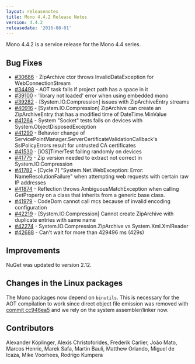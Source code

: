 ```yaml
---
layout: releasenotes
title: Mono 4.4.2 Release Notes
version: 4.4.2
releasedate: '2016-08-01'
---
```


Mono 4.4.2 is a service release for the Mono 4.4 series.

## Bug Fixes

-   [#30686](https://bugzilla.xamarin.com/show_bug.cgi?id=30686) - ZipArchive ctor throws InvalidDataException for WebConnectionStream
-   [#34498](https://bugzilla.xamarin.com/show_bug.cgi?id=34498) - AOT task fails if project path has a space in it
-   [#39100](https://bugzilla.xamarin.com/show_bug.cgi?id=39100) - 'library not loaded' error when using embedded mono
-   [#39282](https://bugzilla.xamarin.com/show_bug.cgi?id=39282) - \[System.IO.Compression\] issues with ZipArchiveEntry streams
-   [#40916](https://bugzilla.xamarin.com/show_bug.cgi?id=40916) - \[System.IO.Compression\] ZipArchive can create an ZipArchiveEntry that has a modified time of DateTime.MinValue
-   [#41264](https://bugzilla.xamarin.com/show_bug.cgi?id=41264) - System "Socket" tests fails on devices with System.ObjectDisposedException
-   [#41290](https://bugzilla.xamarin.com/show_bug.cgi?id=41290) - Behavior change of ServicePointManager.ServerCertificateValidationCallback's SslPolicyErrors result for untrusted CA certificates
-   [#41530](https://bugzilla.xamarin.com/show_bug.cgi?id=41530) - \[iOS\]TimerTest failing randomly on devices
-   [#41775](https://bugzilla.xamarin.com/show_bug.cgi?id=41775) - Zip version needed to extract not correct in System.IO.Compression
-   [#41782](https://bugzilla.xamarin.com/show_bug.cgi?id=41782) - \[Cycle 7\] "System.Net.WebException: Error: NameResolutionFailure" when attempting web requests with certain raw IP addresses
-   [#41874](https://bugzilla.xamarin.com/show_bug.cgi?id=41874) - Reflection throws AmbiguousMatchException when calling GetProperty on a class that inherits from a generic base class.
-   [#41979](https://bugzilla.xamarin.com/show_bug.cgi?id=41979) - CodeDom cannot call mcs because of invalid encoding configuration
-   [#42219](https://bugzilla.xamarin.com/show_bug.cgi?id=42219) - \[System.IO.Compression\] Cannot create ZipArchive with duplicate entries with same name
-   [#42274](https://bugzilla.xamarin.com/show_bug.cgi?id=42274) - System.IO.Compression.ZipArchive vs System.Xml.XmlReader
-   [#42688](https://bugzilla.xamarin.com/show_bug.cgi?id=42688) - Can't wait for more than 429496 ms (429s)

## Improvements

NuGet was updated to version 2.12.

## Changes in the Linux packages

The Mono packages now depend on `binutils`. This is necessary for the AOT compilation to work since direct object file emission was removed with [commit cc946ea5](https://github.com/mono/mono/commit/cc946ea5b9e3cbb020c66d8986ecd220ca7ba58c) and we rely on the system assembler/linker now.

## Contributors

Alexander Köplinger, Alexis Christoforides, Frederik Carlier, João Mato, Marcos Henric, Marek Safa, Martin Bauli, Matthew Orlando, Miguel de Icaza, Mike Voorhees, Rodrigo Kumpera
